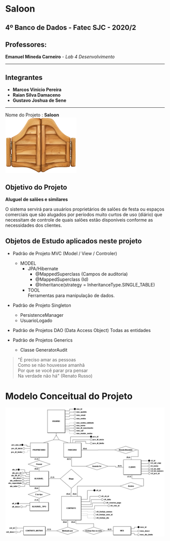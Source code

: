 # Saloon

## 4º Banco de Dados - Fatec SJC - 2020/2

## Professores:  

   **Emanuel Mineda Carneiro** - *Lab 4 Desenvolvimento*  

---------------------------------------------------------------
## Integrantes
* **Marcos Vinicio Pereira**
* **Raian Silva Damaceno**
* **Gustavo Joshua de Sene**

---------------------------------------------------------------
Nome do Projeto : **Saloon**     
![Saloon](https://github.com/MarcosVP-Fatec/Saloon/blob/master/src/main/resources/images/saloon_porta_64k.png?raw=true)  

## Objetivo do Projeto  

**Aluguel de salões e similares**

O sistema servirá para usuários proprietários de salões de festa ou espaços comerciais que são alugados por períodos muito curtos de uso (diário) que necessitam de controle de quais salões estão disponíveis conforme as necessidades dos clientes.  

## Objetos de Estudo aplicados neste projeto

  * Padrão de Projeto MVC (Model / View / Controler)  
    * MODEL  
      * JPA/Hibernate  
        - @MappedSuperclass (Campos de auditoria)  
        - @MappedSuperclass (Id)  
        - @Inheritance(strategy = InheritanceType.SINGLE_TABLE)
      * TOOL  
        Ferramentas para manipulação de dados.
       
  * Padrão de Projeto Singleton  
    * PersistenceManager  
    * UsuarioLogado  

  * Padrão de Projetos DAO (Data Access Object)
    Todas as entidades

  * Padrão de Projetos Generics
    * Classe GeneratorAudit


> "É preciso amar as pessoas  
> Como se não houvesse amanhã  
> Por que se você parar pra pensar  
> Na verdade não há"  (Renato Russo)

# Modelo Conceitual do Projeto
![Modelo Conceitual do Projeto Saloon](https://github.com/MarcosVP-Fatec/Saloon/blob/master/SaloonConceitual.png?raw=true)

